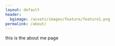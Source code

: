 ```yaml
---
layout: default
header:
  bgimage: /assets/images/feature/feature1.png
permalink: /about/
---
```


this is the about me page
